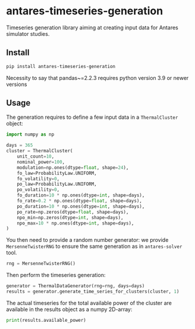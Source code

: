 # antares-timeseries-generation

Timeseries generation library aiming at creating input data
for Antares simulator studies.

## Install

```bash
pip install antares-timeseries-generation
```
Necessity to say that pandas~=2.2.3 requires python version 3.9 or newer versions

## Usage

The generation requires to define a few input data in a `ThermalCluster` object: 

```python
import numpy as np

days = 365
cluster = ThermalCluster(
    unit_count=10,
    nominal_power=100,
    modulation=np.ones(dtype=float, shape=24),
    fo_law=ProbabilityLaw.UNIFORM,
    fo_volatility=0,
    po_law=ProbabilityLaw.UNIFORM,
    po_volatility=0,
    fo_duration=10 * np.ones(dtype=int, shape=days),
    fo_rate=0.2 * np.ones(dtype=float, shape=days),
    po_duration=10 * np.ones(dtype=int, shape=days),
    po_rate=np.zeros(dtype=float, shape=days),
    npo_min=np.zeros(dtype=int, shape=days),
    npo_max=10 * np.ones(dtype=int, shape=days),
)
```

You then need to provide a random number generator: we provide `MersenneTwisterRNG` 
to ensure the same generation as in `antares-solver` tool.
```python
rng = MersenneTwisterRNG()
```

Then perform the timeseries generation:

```python
generator = ThermalDataGenerator(rng=rng, days=days)
results = generator.generate_time_series_for_clusters(cluster, 1)
```

The actual timeseries for the total available power of the cluster are available in
the results object as a numpy 2D-array:
```python
print(results.available_power)
```